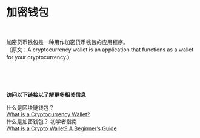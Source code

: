 # 加密钱包<br>

<br>

加密货币钱包是一种用作加密货币钱包的应用程序。<br>
（原文：A cryptocurrency wallet is an application that functions as a wallet for your cryptocurrency.）

<br>
<br>
<br>

**访问以下链接以了解更多相关信息**<br>

什么是区块链钱包？<br>
[What is a Cryptocurrency Wallet?](https://www.investopedia.com/terms/b/bitcoin-wallet.asp)<br>
什么是加密钱包？ 初学者指南<br>
[What is a Crypto Wallet? A Beginner’s Guide](https://crypto.com/university/crypto-wallets)<br>
